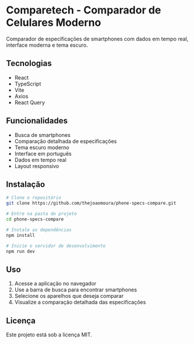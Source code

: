 # Comparetech - Comparador de Celulares Moderno

Comparador de especificações de smartphones com dados em tempo real, interface moderna e tema escuro.

##  Tecnologias

- React
- TypeScript
- Vite
- Axios
- React Query

##  Funcionalidades

-  Busca de smartphones
-  Comparação detalhada de especificações
-  Tema escuro moderno
-  Interface em português
-  Dados em tempo real
-  Layout responsivo

##  Instalação

```bash
# Clone o repositório
git clone https://github.com/thejoaomoura/phone-specs-compare.git

# Entre na pasta do projeto
cd phone-specs-compare

# Instale as dependências
npm install

# Inicie o servidor de desenvolvimento
npm run dev
```

##  Uso

1. Acesse a aplicação no navegador
2. Use a barra de busca para encontrar smartphones
3. Selecione os aparelhos que deseja comparar
4. Visualize a comparação detalhada das especificações

##  Licença

Este projeto está sob a licença MIT.
